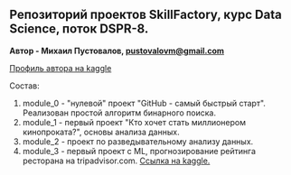 ## Репозиторий проектов SkillFactory, курс Data Science, поток DSPR-8.
**Автор - Михаил Пустовалов, pustovalovm@gmail.com**  

[Профиль автора на kaggle](https://www.kaggle.com/mikhailpustovalov)

Состав:  

1. module_0 - "нулевой" проект "GitHub - самый быстрый старт". Реализован простой алгоритм бинарного поиска.  
2. module_1 - первый проект "Кто хочет стать миллионером кинопроката?", основы анализа данных. 
3. module_2 - проект по разведывательному анализу данных.
4. module_3 - первый проект с ML, прогнозирование рейтинга ресторана на tripadvisor.com.
[Ссылка на kaggle.](https://www.kaggle.com/mikhailpustovalov/mikhail-pustovalov-sf-tripadvisor-rating-v1 "Kaggle notebook")
